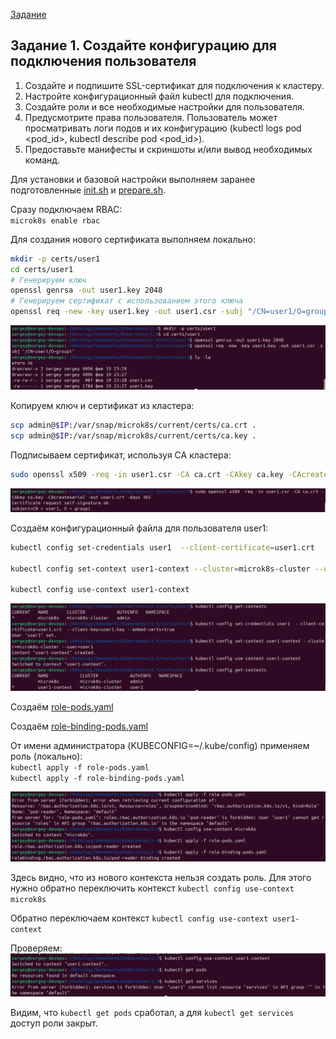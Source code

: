 [Задание](https://github.com/netology-code/kuber-homeworks/blob/main/2.4/2.4.md)

## Задание 1. Создайте конфигурацию для подключения пользователя
1. Создайте и подпишите SSL-сертификат для подключения к кластеру.
2. Настройте конфигурационный файл kubectl для подключения.
3. Создайте роли и все необходимые настройки для пользователя.
4. Предусмотрите права пользователя. Пользователь может просматривать логи подов и их конфигурацию (kubectl logs pod <pod_id>, kubectl describe pod <pod_id>).
5. Предоставьте манифесты и скриншоты и/или вывод необходимых команд.

Для установки и базовой настройки выполняем заранее подготовленные [init.sh](../prepare/init.sh) и [prepare.sh](../prepare/prepare.sh).

Сразу подключаем RBAC:  
`microk8s enable rbac`

Для создания нового сертификата выполняем локально:
```bash
mkdir -p certs/user1
cd certs/user1
# Генерируем ключ
openssl genrsa -out user1.key 2048
# Генерируем сертификат с использованием этого ключа
openssl req -new -key user1.key -out user1.csr -subj "/CN=user1/O=group1"
```
![new cert](images/image01.png)

Копируем ключ и сертификат из кластера:
```bash
scp admin@$IP:/var/snap/microk8s/current/certs/ca.crt .
scp admin@$IP:/var/snap/microk8s/current/certs/ca.key .
```

Подписываем сертификат, используя CA кластера:

```bash
sudo openssl x509 -req -in user1.csr -CA ca.crt -CAkey ca.key -CAcreateserial -out user1.crt -days 365
```
![create crt](images/image02.png)

Создаём конфигурационный файла для пользователя user1:

```bash
kubectl config set-credentials user1  --client-certificate=user1.crt  --client-key=user1.key --embed-certs=true

kubectl config set-context user1-context --cluster=microk8s-cluster --user=user1

kubectl config use-context user1-context
```
![user context](images/image03.png)

Создаём [role-pods.yaml](role-pods.yaml)

Создаём [role-binding-pods.yaml](role-binding-pods.yaml)

От имени администратора (KUBECONFIG=~/.kube/config) применяем роль (локально):  
`kubectl apply -f role-pods.yaml`  
`kubectl apply -f role-binding-pods.yaml`  

![apply role](images/image04.png)

Здесь видно, что из нового контекста нельзя создать роль. Для этого нужно обратно переключить контекст `kubectl config use-context microk8s`

Обратно переключаем контекст `kubectl config use-context user1-context`  

Проверяем:  
![check](images/image05.png)

Видим, что `kubectl get pods` сработал, а для `kubectl get services` доступ роли закрыт.
